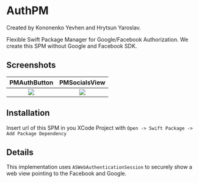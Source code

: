 # AuthPM

Created by Kononenko Yevhen and Hrytsun Yaroslav.

Flexible Swift Package Manager for Google/Facebook Authorization.
We create this SPM without Google and Facebook SDK.

## Screenshots

PMAuthButton                  |  PMSocialsView
:----------------------------:|:-------------------------------:
![](http://i.piccy.info/i9/612821a7a18987667200dc03915f8894/1616874301/41106/1422865/pmauthbuttonscr.jpg)|  ![](http://i.piccy.info/i9/7c818771e5b85afefab45d7dc3a05fc4/1616874560/84939/1422865/SocialsView.jpg)

## Installation

Insert url of this SPM in you XCode Project with `Open -> Swift Package -> Add Package Dependency`

## Details

This implementation uses `ASWebAuthenticationSession` to securely show a web view pointing to the Facebook and Google.



